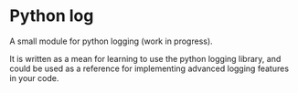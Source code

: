 # Python log

A small module for python logging (work in progress).

It is written as a mean for learning to use the python logging library, and could be used as a reference for implementing advanced logging features in your code.